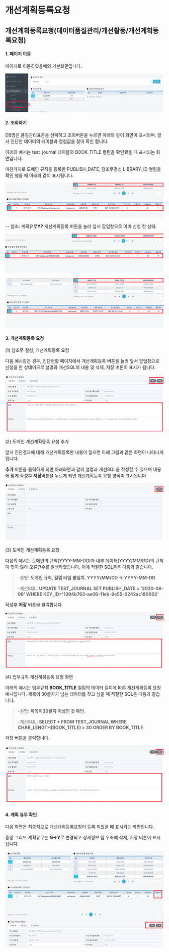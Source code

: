 # 개선계획등록요청

## 개선계획등록요청(데이터품질관리/개선활동/개선계획등록요청)



#### &#x20; 1. 페이지 이동

페이지로 이동하였을때의 기본화면입니다.

![](../../../.gitbook/assets/9-1.png)



#### &#x20; 2. 조회하기

DB명은 품질관리표준을 선택하고 조회버튼을 누르면 아래와 같이 화면이 표시되며. 앞서 진단한 데이터의 테이블과 컬럼값을 찾아 확인 합니다.

&#x20;아래의 예시는 test\_journal 테이블의 BOOK\_TITLE 컬럼을 확인했을 때 표시되는 화면입니다.&#x20;

마찬가지로 도메인 규칙을 등록한 PUBLISH\_DATE, 참조무결성 LIBRARY\_ID 컬럼을 확인 했을 때 아래와 같이 표시됩니다.

![](../../../.gitbook/assets/9-2.png)

\-- 참조: 계획유무**Y?** 개선계획등록 버튼을 눌러 앞서 팝업창으로 이미 신청 한 상태.

![](../../../.gitbook/assets/9-3.png)

![](../../../.gitbook/assets/9-4.png)



#### &#x20; 3. 개선계획등록 요청

(1) 참조무 결성, 개선계획등록 요청

다음 예시같은 경우, 진단현황 페이지에서 개선계획등록 버튼을 눌러 앞서 팝업창으로 신청을 한 상태이므로 설명과 개선SQL의 내용 및 삭제, 저장 버튼이 표시가 됩니다.

![](../../../.gitbook/assets/9-6.png)

(2) 도메인 개선계획등록 요청 추가

앞서 진단결과에 대해 개선계획등록한 내용이 없으면 아래 그림과 같은 화면이 나타나게 됩니다.

**추가** 버튼을 클릭하게 되면 아래화면과 같이 설명과 개선SQL을 작성할 수 있으며 내용에 맞게 작성후 **저장**버튼을 누르게 되면 개선계획등록 요청 양식이 표시됩니다.&#x20;

![](../../../.gitbook/assets/9-7.png)

(3) 도메인 개선계획등록 요청

다음의 예시는 도메인의 규칙(YYYY-MM-DD)과 내부 데이터(YYYY/MM/DD)의 규칙이 맞지 않아 오류건수를 발생하였습니다. 이에 적절한 SQL문은 다음과 같습니다.

> \-설명: **도메인 규칙, 컬럼 타입 불일치. YYYY/MM/DD -> YYYY-MM-DD**
>
> \-개선SQL:  **UPDATE TEST\_JOURNAL SET PUBLISH\_DATE = '2020-06-08' WHERE KEY\_ID='1394b763-ae06-11eb-9e55-0242ac180002’**

작성후 **저장** 버튼을 클릭합니다.

![](../../../.gitbook/assets/9-8.png)

(4) 업무규칙 개선계획등록 요청 화면

아래의 예시는 업무규칙 **BOOK\_TITLE** 컬럼의 데이터 길이에 따른 계선계획등록 요청예시입니다. 제목이 30글자가 넘는 데이터를 찾고 싶을 때 적절한 SQL은 다음과 같습니다.

> \-설명: **제목이30글자 이상인 것 확인.**
>
> \-개선SQL:  **SELECT \* FROM TEST\_JOURNAL WHERE CHAR\_LENGTH(BOOK\_TITLE) > 30 ORDER BY BOOK\_TITLE**

저장 버튼을 클릭합니다.

![](../../../.gitbook/assets/9-9.png)



#### &#x20; 4. 계획 유무 확인

다음 화면은 최종적으로 개선계획등록요청이 등록 되었을 때 표시되는 화면입니다.&#x20;

중앙 그리드 계획유무는 **N->Y**로 변경되고 상세정보 탭 우측에 삭제, 저장 버튼이 표시 됩니다.

![](../../../.gitbook/assets/9-10.png)















